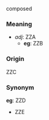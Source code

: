 composed
### Meaning
+ _adj_: ZZA
	+ __eg__: ZZB

### Origin

ZZC

### Synonym

__eg__: ZZD

+ ZZE


